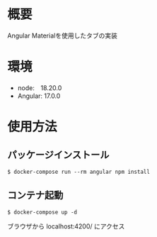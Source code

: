 # 概要
Angular Materialを使用したタブの実装

# 環境
- node:　18.20.0
- Angular: 17.0.0
  
# 使用方法
## パッケージインストール
```
$ docker-compose run --rm angular npm install
```

## コンテナ起動
```
$ docker-compose up -d
```
ブラウザから localhost:4200/ にアクセス